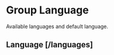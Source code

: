 # Group Language
Available languages and default language. 

## Language [/languages]

<!-- include(list.md) -->
<!-- include(show.md) -->
